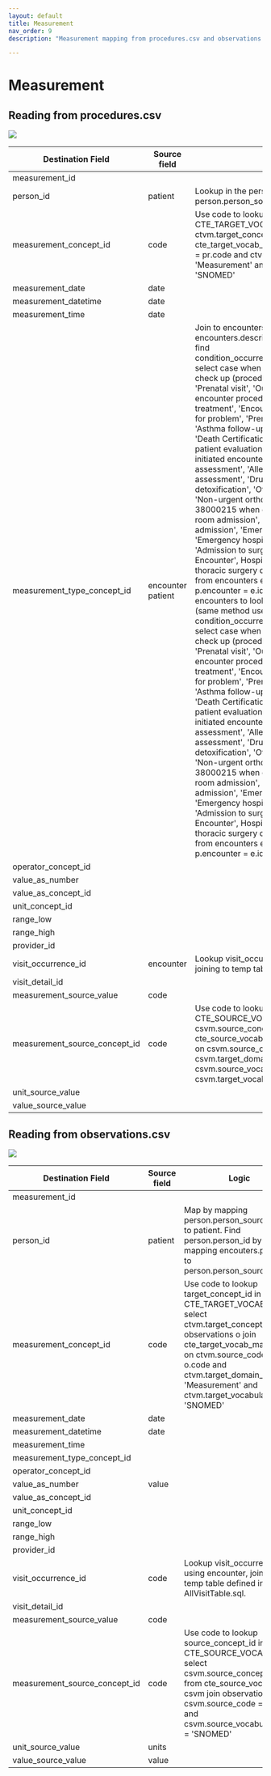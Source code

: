 ```yaml
---
layout: default
title: Measurement
nav_order: 9
description: "Measurement mapping from procedures.csv and observations.csv"

---
```


# Measurement

## Reading from procedures.csv

![](syntheaETL_files/image6.png)

| Destination Field | Source field | Logic | Comment field |
| --- | --- | --- | --- |
| measurement_id |  |  |  |
| person_id | patient | Lookup in the person table: map by mapping person.person_source_value to patient. |  |
| measurement_concept_id | code | Use code to lookup target_concept_id in CTE_TARGET_VOCAB_MAP:    select ctvm.target_concept_id    from procedures pr     join cte_target_vocab_map ctvm       on ctvm.source_code              = pr.code     and ctvm.target_domain_id       = 'Measurement'     and ctvm.target_vocabulary_id = 'SNOMED' |  |
| measurement_date | date |  |  |
| measurement_datetime | date |  |  |
| measurement_time | date |  |  |
| measurement_type_concept_id | encounter  patient | Join to encounters to lookup encounters.description (same method used to find condition_occurrence.condition_type_concept_id):    select case             when e.description in (  'Encounter for check up (procedure)',  'Encounter for symptom',  'Prenatal visit',  'Outpatient procedure',  'Patient encounter procedure',  'Consultation for treatment',  'Encounter for 'check-up'',  'Encounter for problem',  'Prenatal initial visit',  'Postnatal visit',  'Asthma follow-up',  'Drug addiction therapy',  'Death Certification',  'Domiciliary or rest home patient evaluation and management',  'Patient-initiated encounter',  'Allergic disorder initial assessment',  'Allergic disorder follow-up assessment',  'Drug rehabilitation and detoxification',  'Office Visit',  'Encounter Inpatient',  'Non-urgent orthopedic admission'  )            then 38000215              when e.description in (  'Emergency room admission',  'Obstetric emergency hospital admission',  'Emergency Room Admission',  'Emergency hospital admission for asthma',  'Admission to surgical department',  'Emergency Encounter',  Hospital admission',  'Admission to thoracic surgery department'  )            then 38000183    from     encounters e    join procedures p      on p.encounter = e.id    and p.patient      = e.patient  Join to encounters to lookup encounters.description (same method used to find condition_occurrence.condition_type_concept_id):    select case             when e.description in (  'Encounter for check up (procedure)',  'Encounter for symptom',  'Prenatal visit',  'Outpatient procedure',  'Patient encounter procedure',  'Consultation for treatment',  'Encounter for 'check-up'',  'Encounter for problem',  'Prenatal initial visit',  'Postnatal visit',  'Asthma follow-up',  'Drug addiction therapy',  'Death Certification',  'Domiciliary or rest home patient evaluation and management',  'Patient-initiated encounter',  'Allergic disorder initial assessment',  'Allergic disorder follow-up assessment',  'Drug rehabilitation and detoxification',  'Office Visit',  'Encounter Inpatient',  'Non-urgent orthopedic admission'  )            then 38000215              when e.description in (  'Emergency room admission',  'Obstetric emergency hospital admission',  'Emergency Room Admission',  'Emergency hospital admission for asthma',  'Admission to surgical department',  'Emergency Encounter',  Hospital admission',  'Admission to thoracic surgery department'  )            then 38000183    from     encounters e    join procedures p      on p.encounter = e.id    and p.patient      = e.patient |  |
| operator_concept_id |  |  |  |
| value_as_number |  |  |  |
| value_as_concept_id |  |  |  |
| unit_concept_id |  |  |  |
| range_low |  |  |  |
| range_high |  |  |  |
| provider_id |  |  |  |
| visit_occurrence_id | encounter | Lookup visit_occurrence_id using encounter, joining to temp table defined in AllVisitTable.sql. |  |
| visit_detail_id |  |  |  |
| measurement_source_value | code |  |  |
| measurement_source_concept_id | code | Use code to lookup source_concept_id in CTE_SOURCE_VOCAB_MAP:     select csvm.source_concept_id     from cte_source_vocab_map csvm      join procedures pr        on csvm.source_code                 = pr.code      and csvm.target_domain_id          = 'Measurement'       and csvm.source_vocabulary_id  = 'SNOMED'      and csvm.target_vocabulary_id    = 'SNOMED' |  |
| unit_source_value |  |  |  |
| value_source_value |  |  |  |

## Reading from observations.csv

![](syntheaETL_files/image7.png)

| Destination Field | Source field | Logic | Comment field |
| --- | --- | --- | --- |
| measurement_id |  |  |  |
| person_id | patient | Map by mapping person.person_source_value to patient.  Find person.person_id by mapping encouters.patient to person.person_source_value. |  |
| measurement_concept_id | code | Use code to lookup target_concept_id in CTE_TARGET_VOCAB_MAP:    select ctvm.target_concept_id    from observations o     join cte_target_vocab_map ctvm       on ctvm.source_code              = o.code     and ctvm.target_domain_id       = 'Measurement'     and ctvm.target_vocabulary_id = 'SNOMED' |  |
| measurement_date | date |  |  |
| measurement_datetime | date |  |  |
| measurement_time |  |  |  |
| measurement_type_concept_id |  |  |  |
| operator_concept_id |  |  |  |
| value_as_number | value |  |  |
| value_as_concept_id |  |  |  |
| unit_concept_id |  |  |  |
| range_low |  |  |  |
| range_high |  |  |  |
| provider_id |  |  |  |
| visit_occurrence_id | code | Lookup visit_occurrence_id using encounter, joining to temp table defined in AllVisitTable.sql. |  |
| visit_detail_id |  |  |  |
| measurement_source_value | code |  |  |
| measurement_source_concept_id | code | Use code to lookup source_concept_id in CTE_SOURCE_VOCAB_MAP:     select csvm.source_concept_id     from cte_source_vocab_map csvm      join observations o        on csvm.source_code                 = o.code      and csvm.source_vocabulary_id  = 'SNOMED' |  |
| unit_source_value | units |  |  |
| value_source_value | value |  |  |
